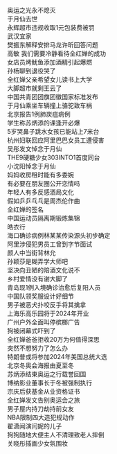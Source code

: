 奥运之光永不熄灭  
于月仙去世  
永辉超市违规收取1元包装费被罚  
武汉宜家  
樊振东解释安排马龙许昕回答问题  
高敏 我们需要冷静看待全红婵的成功  
女店员烤鱿鱼添加酒精引起爆燃  
孙杨聊到退役哭了  
全红婵父亲希望女儿读书上大学  
大脚超市就剩王云了  
中国共青团团旗团徽国家标准发布  
于月仙乘坐车辆撞上骆驼致车祸  
北京报告1例肺炭疽病例  
学生称苏炳添的课逢开必爆  
5岁哭鼻子跳水女孩已能站上7米台  
杭州妇联回应阿里巴巴女员工遭侵害  
吴彤发文悼念于月仙  
THE9硬糖少女303INTO1首度同台  
小沈阳悼念于月仙  
妈妈收房租时能有多委婉  
有必要在朋友圈公开恋情吗  
年轻人有多反感酒局文化  
假如乒乒乓乓是周杰伦作曲  
全红婵的签名  
中国运动员隔离期锻炼集锦  
皓衣行  
海口确诊病例林某某传染源头初步确定  
阿里涉侵犯男员工曾到字节面试  
颜人中当街背林允  
孙颖莎是糊弄学大师吧  
坚决向丑陋的陪酒文化说不  
乡村爱情没有谢大脚了  
青岛现1例入境确诊治愈后复阳人员  
中国队领奖服设计好细节  
男子被恶犬扑咬反手将其擒拿  
上海乐高乐园将于2024年开业  
广州户外全面叫停槟榔广告  
狗被闭幕式吓到了  
全红婵爸爸拒收20万为何值得深思  
突然不想努力了怎么办  
特朗普或将参加2024年美国总统大选  
北京冬奥会海报由夏至冬  
苏炳添结束奥运之行载誉回国  
博纳影业董事长于冬被强制执行  
宗庆后获基金从业资格证书  
全红婵发文告别奥运会之旅  
男子屋内持刀劫持前女友  
NBA限制四大造犯规动作  
翟潇闻演闫妮的儿子  
狗狗随地大便主人不清理致老人摔倒  
关晓彤插画少女氛围妆  
